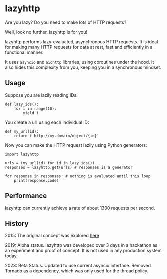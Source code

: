 # lazyhttp

Are you lazy? Do you need to make lots of HTTP requests?

Well, look no further. lazyhttp is for you!

lazyhttp performs lazy-evaluated, asynchronous HTTP requests. It is ideal for making many HTTP requests for data at rest, fast and efficiently in a functional manner.

It uses `asyncio` and `aiohttp` libraries, using coroutines under the hood. It also hides this complexity from you, keeping you in a synchronous mindset.

## Usage

Suppose you are lazily reading IDs:

```
def lazy_ids():
    for i in range(10):
        yield i
```

You create a url using each individual ID:

```
def my_url(id):
    return f'http://my.domain/object/{id}'
```

Now you can make the HTTP request lazily using Python generators:

```
import lazyhttp

urls = (my_url(id) for id in lazy_ids())
responses = lazyhttp.get(urls) # responses is a generator

for response in responses: # nothing is evaluated until this loop
    print(response.code)
```


## Performance
lazyhttp can currently achieve a rate of about 1300 requests per second.

## History

2015: The original concept was explored [here](https://stackoverflow.com/questions/31869593/yielding-a-value-from-a-coroutine-in-python-a-k-a-convert-callback-to-generato)

2019: Alpha status. lazyhttp was developed over 3 days in a hackathon as an experiment and proof of concept. It is not used in any production system today.

2023: Beta Status. Updated to use current asyncio interface. Removed Tornado as a dependency, which was only used for the thread policy.
